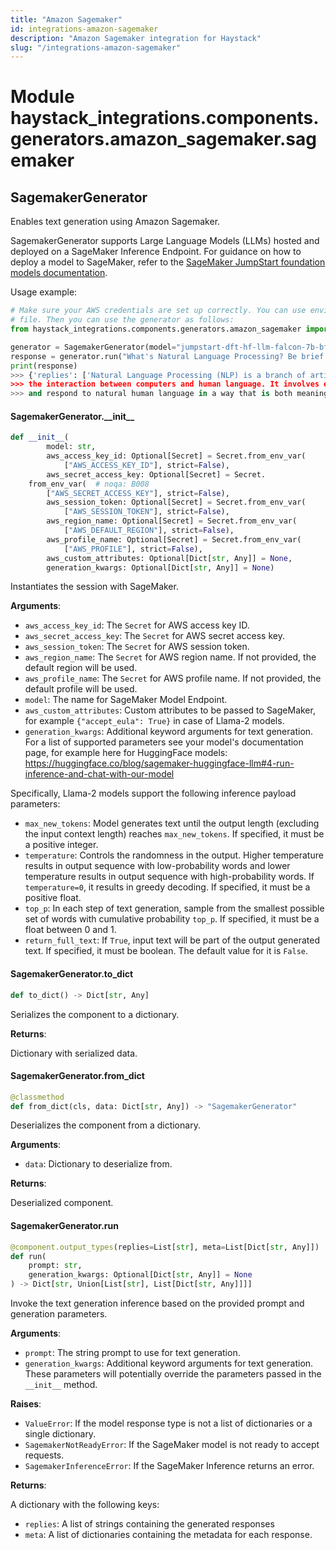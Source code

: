 ```yaml
---
title: "Amazon Sagemaker"
id: integrations-amazon-sagemaker
description: "Amazon Sagemaker integration for Haystack"
slug: "/integrations-amazon-sagemaker"
---
```


<a id="haystack_integrations.components.generators.amazon_sagemaker.sagemaker"></a>

# Module haystack\_integrations.components.generators.amazon\_sagemaker.sagemaker

<a id="haystack_integrations.components.generators.amazon_sagemaker.sagemaker.SagemakerGenerator"></a>

## SagemakerGenerator

Enables text generation using Amazon Sagemaker.

SagemakerGenerator supports Large Language Models (LLMs) hosted and deployed on a SageMaker Inference Endpoint.
For guidance on how to deploy a model to SageMaker, refer to the
[SageMaker JumpStart foundation models documentation](https://docs.aws.amazon.com/sagemaker/latest/dg/jumpstart-foundation-models-use.html).

Usage example:
```python
# Make sure your AWS credentials are set up correctly. You can use environment variables or a shared credentials
# file. Then you can use the generator as follows:
from haystack_integrations.components.generators.amazon_sagemaker import SagemakerGenerator

generator = SagemakerGenerator(model="jumpstart-dft-hf-llm-falcon-7b-bf16")
response = generator.run("What's Natural Language Processing? Be brief.")
print(response)
>>> {'replies': ['Natural Language Processing (NLP) is a branch of artificial intelligence that focuses on
>>> the interaction between computers and human language. It involves enabling computers to understand, interpret,
>>> and respond to natural human language in a way that is both meaningful and useful.'], 'meta': [{}]}
```

<a id="haystack_integrations.components.generators.amazon_sagemaker.sagemaker.SagemakerGenerator.__init__"></a>

#### SagemakerGenerator.\_\_init\_\_

```python
def __init__(
        model: str,
        aws_access_key_id: Optional[Secret] = Secret.from_env_var(
            ["AWS_ACCESS_KEY_ID"], strict=False),
        aws_secret_access_key: Optional[Secret] = Secret.
    from_env_var(  # noqa: B008
        ["AWS_SECRET_ACCESS_KEY"], strict=False),
        aws_session_token: Optional[Secret] = Secret.from_env_var(
            ["AWS_SESSION_TOKEN"], strict=False),
        aws_region_name: Optional[Secret] = Secret.from_env_var(
            ["AWS_DEFAULT_REGION"], strict=False),
        aws_profile_name: Optional[Secret] = Secret.from_env_var(
            ["AWS_PROFILE"], strict=False),
        aws_custom_attributes: Optional[Dict[str, Any]] = None,
        generation_kwargs: Optional[Dict[str, Any]] = None)
```

Instantiates the session with SageMaker.

**Arguments**:

- `aws_access_key_id`: The `Secret` for AWS access key ID.
- `aws_secret_access_key`: The `Secret` for AWS secret access key.
- `aws_session_token`: The `Secret` for AWS session token.
- `aws_region_name`: The `Secret` for AWS region name. If not provided, the default region will be used.
- `aws_profile_name`: The `Secret` for AWS profile name. If not provided, the default profile will be used.
- `model`: The name for SageMaker Model Endpoint.
- `aws_custom_attributes`: Custom attributes to be passed to SageMaker, for example `{"accept_eula": True}`
in case of Llama-2 models.
- `generation_kwargs`: Additional keyword arguments for text generation. For a list of supported parameters
see your model's documentation page, for example here for HuggingFace models:
https://huggingface.co/blog/sagemaker-huggingface-llm#4-run-inference-and-chat-with-our-model

Specifically, Llama-2 models support the following inference payload parameters:

- `max_new_tokens`: Model generates text until the output length (excluding the input context length)
    reaches `max_new_tokens`. If specified, it must be a positive integer.
- `temperature`: Controls the randomness in the output. Higher temperature results in output sequence with
    low-probability words and lower temperature results in output sequence with high-probability words.
    If `temperature=0`, it results in greedy decoding. If specified, it must be a positive float.
- `top_p`: In each step of text generation, sample from the smallest possible set of words with cumulative
    probability `top_p`. If specified, it must be a float between 0 and 1.
- `return_full_text`: If `True`, input text will be part of the output generated text. If specified, it must
    be boolean. The default value for it is `False`.

<a id="haystack_integrations.components.generators.amazon_sagemaker.sagemaker.SagemakerGenerator.to_dict"></a>

#### SagemakerGenerator.to\_dict

```python
def to_dict() -> Dict[str, Any]
```

Serializes the component to a dictionary.

**Returns**:

Dictionary with serialized data.

<a id="haystack_integrations.components.generators.amazon_sagemaker.sagemaker.SagemakerGenerator.from_dict"></a>

#### SagemakerGenerator.from\_dict

```python
@classmethod
def from_dict(cls, data: Dict[str, Any]) -> "SagemakerGenerator"
```

Deserializes the component from a dictionary.

**Arguments**:

- `data`: Dictionary to deserialize from.

**Returns**:

Deserialized component.

<a id="haystack_integrations.components.generators.amazon_sagemaker.sagemaker.SagemakerGenerator.run"></a>

#### SagemakerGenerator.run

```python
@component.output_types(replies=List[str], meta=List[Dict[str, Any]])
def run(
    prompt: str,
    generation_kwargs: Optional[Dict[str, Any]] = None
) -> Dict[str, Union[List[str], List[Dict[str, Any]]]]
```

Invoke the text generation inference based on the provided prompt and generation parameters.

**Arguments**:

- `prompt`: The string prompt to use for text generation.
- `generation_kwargs`: Additional keyword arguments for text generation. These parameters will
potentially override the parameters passed in the `__init__` method.

**Raises**:

- `ValueError`: If the model response type is not a list of dictionaries or a single dictionary.
- `SagemakerNotReadyError`: If the SageMaker model is not ready to accept requests.
- `SagemakerInferenceError`: If the SageMaker Inference returns an error.

**Returns**:

A dictionary with the following keys:
- `replies`: A list of strings containing the generated responses
- `meta`: A list of dictionaries containing the metadata for each response.
